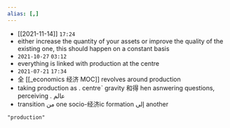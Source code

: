 ```yaml
---
alias: [,]
---
```


- [[2021-11-14]] `17:24`
- either increase the quantity of your assets or improve the quality of the existing one, this should happen on a constant basis
- `2021-10-27` `03:12`
- everything is linked with production at the centre
- `2021-07-21` `17:34`
- 全 [[_economics 经济 MOC]] revolves around production
- taking production as . centreˋ gravity 和得 hen asnwering questions, perceiving . عالم
- transition من one socio-经济ic formation إلى another
```query 2021-10-27 03:12
"production"
```